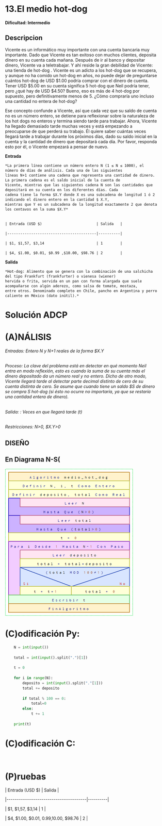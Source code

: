 # 13.El medio hot-dog 

#### Dificultad: Intermedio

## Descripcion

Vicente es un informático muy importante con una cuenta bancaria muy importante. Dado que Vicente es tan exitoso con muchos clientes, deposita dinero en su cuenta cada mañana. Después de ir al banco y depositar dinero, Vicente va a teletrabajar. Y ahí reside la gran debilidad de Vicente: una tienda de hot-dog . Vicente es un adicto a los hot-dog que se recupera, y aunque no ha comido un hot-dog en años, no puede dejar de preguntarse cuántos hot-dog de USD $1.00 podría comprar con el dinero de cuenta. Tener USD $5.00 en su cuenta significa 5 hot-dog que Neil podría tener, pero ¿qué hay de USD $4.50? Bueno, eso es más de 4 hot-dog por supuesto, pero definitivamente menos de 5. ¿Cómo compraría uno incluso una cantidad no entera de hot-dog?

Ese concepto confunde a Vicente, así que cada vez que su saldo de cuenta no es un número entero, se detiene para reflexionar sobre la naturaleza de los hot dogs no enteros y termina siendo tarde para trabajar. Ahora, Vicente ha llegado demasiado tarde muchas veces y está empezando a preocuparse de que perderá su trabajo. Él quiere saber cuántas veces llegará tarde a trabajar durante los próximos días, dado su saldo inicial en la cuenta y la cantidad de dinero que depositará cada día. Por favor, responda esto por él, o Vicente empezará a pensar de nuevo.

**Entrada**

    *La primera línea contiene un número entero N (1 ≤ N ≤ 1000), el número de días de análisis. Cada una de las siguientes 
    líneas N+1 contiene una cadena que representa una cantidad de dinero. La primera cadena es el saldo inicial de la cuenta de 
    Vicente, mientras que las siguientes cadena N son las cantidades que depositará en su cuenta en los diferentes días. Cada
    cadena tiene la forma $X.Y donde X es una subcadena de longitud 1 ó 2 indicando el dinero entero en la cantidad $ X.Y, 
    mientras que Y es un subcadena de la longitud exactamente 2 que denota los centavos en la suma $X.Y*


    | Entrada (USD $)                         | Salida   |
    
    |-----------------------------------------|----------|
    
    | $1, $1,57, $3,14                        | 1        |
    
    | $4, $1.00, $0.01, $0.99 ,$10.00, $98.76 | 2        |


**Salida**

    *Hot-dog: Alimento que se genera con la combinación de una salchicha del tipo Frankfurt (frankfurter) o vienesa (wiener) 
    hervida o frita, servida en un pan con forma alargada que suele acompañarse con algún aderezo, como salsa de tomate, mostaza,
    entre otros. Denominado completo en Chile, pancho en Argentina y perro caliente en México (dato inútil).*


# Solución ADCP

# (A)NÁLISIS
###### Entradas: Entero N y N+1 reales de la forma $X.Y  

###### Proceso: La clave del problema está en detectar en qué momento Neil entra en modo reflexión, esto es cuando la suma de su cuenta más el dinero depositado da un número real y no entero. Dicho de otro modo, Vicente llegará tarde al detectar parte decimal distinto de cero de su cuenta distinta de cero. Se asume que cuando tiene un saldo $S de dinero se compra S hot-dog (si ésto no ocurre no importaría, ya que se restaría una cantidad entera de dinero).

###### Salida: : Veces en que llegará tarde (t)

###### Restricciones: N>0, $X.Y>0


## DISEÑO 

## En Diagrama N-S(

![](imagen.png)

# (C)odificación Py:
```py
    N = int(input())

    total = int(input().split(".")[1])

    t = 0

    for i in range(N):
        deposito = int(input().split("."[1]))
        total += deposito
        
        if total % 100 == 0:
            total=0
        else:
            t += 1

    print(t)
```
# (C)odificación C:
```c
    
```
# (P)ruebas

   | Entrada (USD $)                         | Salida   |
   
   |-----------------------------------------|----------|
   
   | $1, $1,57, $3,14                        | 1        |
   
   | $4, $1.00, $0.01, $0.99 ,$10.00, $98.76 | 2        |
